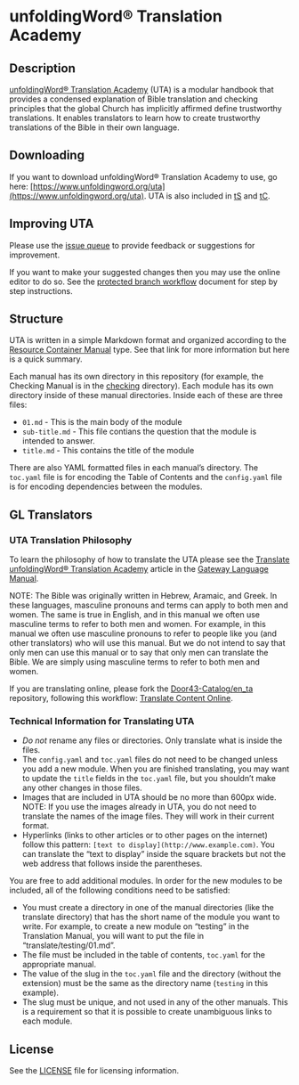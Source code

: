 # unfoldingWord® Translation Academy

## Description

[unfoldingWord® Translation Academy](https://www.unfoldingword.org/uta) (UTA) is a modular handbook that provides a condensed explanation of Bible translation and checking principles that the global Church has implicitly affirmed define trustworthy translations. It enables translators to learn how to create trustworthy translations of the Bible in their own language.

## Downloading

If you want to download unfoldingWord® Translation Academy to use, go here: [https://www.unfoldingword.org/uta](https://www.unfoldingword.org/uta). UTA is also included in [tS](http://ufw.io/ts) and [tC](http://ufw.io/tc).

## Improving UTA

Please use the [issue queue](https://git.door43.org/unfoldingWord/en_ta/issues) to provide feedback or suggestions for improvement.

If you want to make your suggested changes then you may use the online editor to do so. See the [protected branch workflow](https://forum.ccbt.bible/t/protected-branch-workflow/76) document for step by step instructions.

## Structure

UTA is written in a simple Markdown format and organized according to the [Resource Container Manual](https://resource-container.readthedocs.io/en/latest/container_types.html#manual-man) type.  See that link for more information but here is a quick summary.

Each manual has its own directory in this repository (for example, the Checking Manual is in the [checking](https://git.door43.org/unfoldingWord/en_ta/src/branch/master/checking) directory). Each module has its own directory inside of these manual directories. Inside each of these are three files:

* `01.md` - This is the main body of the module
* `sub-title.md` - This file contians the question that the module is intended to answer.
* `title.md` - This contains the title of the module

There are also YAML formatted files in each manual’s directory.  The `toc.yaml` file is for encoding the Table of Contents and the `config.yaml` file is for encoding dependencies between the modules.

## GL Translators

### UTA Translation Philosophy

To learn the philosophy of how to translate the UTA please see the [Translate unfoldingWord® Translation Academy](http://gl-manual.readthedocs.io/en/latest/gl_translation.html#translating-translationacademy) article in the [Gateway Language Manual](http://gl-manual.readthedocs.io/).

NOTE: The Bible was originally written in Hebrew, Aramaic, and Greek. In these languages, masculine pronouns and terms can apply to both men and women.  The same is true in English, and in this manual we often use masculine terms to refer to both men and women.  For example, in this manual we often use masculine pronouns to refer to people like you (and other translators) who will use this manual. But we do not intend to say that only men can use this manual or to say that only men can translate the Bible.  We are simply using masculine terms to refer to both men and women.

If you are translating online, please fork the [Door43-Catalog/en_ta](https://git.door43.org/Door43-Catalog/en_ta) repository, following this workflow: [Translate Content Online](https://forum.ccbt.bible/t/translate-content-online/75).

### Technical Information for Translating UTA

* *Do not* rename any files or directories.  Only translate what is inside the files.
* The `config.yaml` and `toc.yaml` files do not need to be changed unless you add a new module. When you are finished translating, you may want to update the `title` fields in the `toc.yaml` file, but you shouldn’t make any other changes in those files.
* Images that are included in UTA should be no more than 600px wide. NOTE: If you use the images already in UTA, you do not need to translate the names of the image files.  They will work in their current format.
* Hyperlinks (links to other articles or to other pages on the internet) follow this pattern: `[text to display](http://www.example.com)`. You can translate the “text to display” inside the square brackets but not the web address that follows inside the parentheses.

You are free to add additional modules. In order for the new modules to be included, all of the following conditions need to be satisfied:

* You must create a directory in one of the manual directories (like the translate directory) that has the short name of the module you want to write.  For example, to create a new module on “testing” in the Translation Manual, you will want to put the file in “translate/testing/01.md”.
* The file must be included in the table of contents, `toc.yaml` for the appropriate manual.
* The value of the slug in the `toc.yaml` file and the directory (without the extension) must be the same as the directory name (`testing` in this example).
* The slug must be unique, and not used in any of the other manuals. This is a requirement so that it is possible to create unambiguous links to each module.

## License

See the [LICENSE](https://git.door43.org/unfoldingWord/en_ta/src/branch/master/LICENSE.md) file for licensing information.